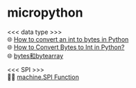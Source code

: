 # micropython
<<<   data type >>><br />
🌐 [How to convert an int to bytes in Python](https://www.adamsmith.haus/python/answers/how-to-convert-an-int-to-bytes-in-python)<br />
🌐 [How to Convert Bytes to Int in Python?](https://www.tutorialspoint.com/how-to-convert-bytes-to-int-in-python)<br />
🌐 [bytes和bytearray](https://blog.csdn.net/LittleHuang950620/article/details/81585294)<br />

<<<   SPI   >>><br />
👷‍♂️ [machine.SPI Function](https://www.waveshare.com/wiki/%E3%80%90MicroPython%E3%80%91machine.SPI_Function)
